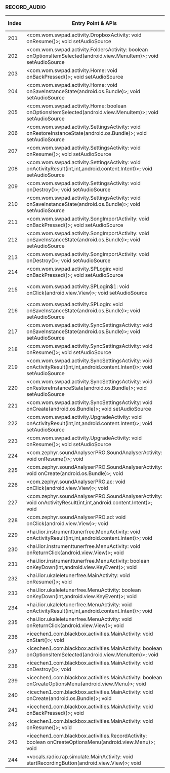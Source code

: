 ### RECORD_AUDIO
| Index | Entry Point & APIs | Screen shot | Resource id | Label |
| ------------- | ------------- | ------------- |-------------|-------------|
| 201 | <com.wom.swpad.activity.DropboxActivity: void onResume()>; void setAudioSource | ![](D:\COSMOS\output\py\Play_win8\Music_Audio\com.wom.swpad\com.wom.swpad.activity.DropboxActivity.png) |  | F |
| 202 | <com.wom.swpad.activity.FoldersActivity: boolean onOptionsItemSelected(android.view.MenuItem)>; void setAudioSource | ![](D:\COSMOS\output\py\Play_win8\Music_Audio\com.wom.swpad\com.wom.swpad.activity.FoldersActivity.png) |  | |
| 203 | <com.wom.swpad.activity.Home: void onBackPressed()>; void setAudioSource | ![](D:\COSMOS\output\py\Play_win8\Music_Audio\com.wom.swpad\com.wom.swpad.activity.Home.png) |  | |
| 204 | <com.wom.swpad.activity.Home: void onSaveInstanceState(android.os.Bundle)>; void setAudioSource | ![](D:\COSMOS\output\py\Play_win8\Music_Audio\com.wom.swpad\com.wom.swpad.activity.Home.png) |  | |
| 205 | <com.wom.swpad.activity.Home: boolean onOptionsItemSelected(android.view.MenuItem)>; void setAudioSource | ![](D:\COSMOS\output\py\Play_win8\Music_Audio\com.wom.swpad\com.wom.swpad.activity.Home.png) |  | |
| 206 | <com.wom.swpad.activity.SettingsActivity: void onRestoreInstanceState(android.os.Bundle)>; void setAudioSource | ![](D:\COSMOS\output\py\Play_win8\Music_Audio\com.wom.swpad\com.wom.swpad.activity.SettingsActivity.png) |  | |
| 207 | <com.wom.swpad.activity.SettingsActivity: void onResume()>; void setAudioSource | ![](D:\COSMOS\output\py\Play_win8\Music_Audio\com.wom.swpad\com.wom.swpad.activity.SettingsActivity.png) |  | |
| 208 | <com.wom.swpad.activity.SettingsActivity: void onActivityResult(int,int,android.content.Intent)>; void setAudioSource | ![](D:\COSMOS\output\py\Play_win8\Music_Audio\com.wom.swpad\com.wom.swpad.activity.SettingsActivity.png) |  | |
| 209 | <com.wom.swpad.activity.SettingsActivity: void onDestroy()>; void setAudioSource | ![](D:\COSMOS\output\py\Play_win8\Music_Audio\com.wom.swpad\com.wom.swpad.activity.SettingsActivity.png) |  | |
| 210 | <com.wom.swpad.activity.SettingsActivity: void onSaveInstanceState(android.os.Bundle)>; void setAudioSource | ![](D:\COSMOS\output\py\Play_win8\Music_Audio\com.wom.swpad\com.wom.swpad.activity.SettingsActivity.png) |  | |
| 211 | <com.wom.swpad.activity.SongImportActivity: void onBackPressed()>; void setAudioSource | ![](D:\COSMOS\output\py\Play_win8\Music_Audio\com.wom.swpad\com.wom.swpad.activity.SongImportActivity.png) |  | |
| 212 | <com.wom.swpad.activity.SongImportActivity: void onSaveInstanceState(android.os.Bundle)>; void setAudioSource | ![](D:\COSMOS\output\py\Play_win8\Music_Audio\com.wom.swpad\com.wom.swpad.activity.SongImportActivity.png) |  | |
| 213 | <com.wom.swpad.activity.SongImportActivity: void onDestroy()>; void setAudioSource | ![](D:\COSMOS\output\py\Play_win8\Music_Audio\com.wom.swpad\com.wom.swpad.activity.SongImportActivity.png) |  | |
| 214 | <com.wom.swpad.activity.SPLogin: void onBackPressed()>; void setAudioSource | ![](D:\COSMOS\output\py\Play_win8\Music_Audio\com.wom.swpad\com.wom.swpad.activity.SPLogin.png) |  | F |
| 215 | <com.wom.swpad.activity.SPLogin$1: void onClick(android.view.View)>; void setAudioSource | ![](D:\COSMOS\output\py\Play_win8\Music_Audio\com.wom.swpad\com.wom.swpad.activity.SPLogin.png) | {'2131624188': <sensitive_component.SensitiveComponent.SensitiveView object at 0x000001AB4A060828>} | F |
| 216 | <com.wom.swpad.activity.SPLogin: void onSaveInstanceState(android.os.Bundle)>; void setAudioSource | ![](D:\COSMOS\output\py\Play_win8\Music_Audio\com.wom.swpad\com.wom.swpad.activity.SPLogin.png) |  | F |
| 217 | <com.wom.swpad.activity.SyncSettingsActivity: void onSaveInstanceState(android.os.Bundle)>; void setAudioSource | ![](D:\COSMOS\output\py\Play_win8\Music_Audio\com.wom.swpad\com.wom.swpad.activity.SyncSettingsActivity.png) |  | F |
| 218 | <com.wom.swpad.activity.SyncSettingsActivity: void onResume()>; void setAudioSource | ![](D:\COSMOS\output\py\Play_win8\Music_Audio\com.wom.swpad\com.wom.swpad.activity.SyncSettingsActivity.png) |  | F |
| 219 | <com.wom.swpad.activity.SyncSettingsActivity: void onActivityResult(int,int,android.content.Intent)>; void setAudioSource | ![](D:\COSMOS\output\py\Play_win8\Music_Audio\com.wom.swpad\com.wom.swpad.activity.SyncSettingsActivity.png) |  | F |
| 220 | <com.wom.swpad.activity.SyncSettingsActivity: void onRestoreInstanceState(android.os.Bundle)>; void setAudioSource | ![](D:\COSMOS\output\py\Play_win8\Music_Audio\com.wom.swpad\com.wom.swpad.activity.SyncSettingsActivity.png) |  | F |
| 221 | <com.wom.swpad.activity.SyncSettingsActivity: void onCreate(android.os.Bundle)>; void setAudioSource | ![](D:\COSMOS\output\py\Play_win8\Music_Audio\com.wom.swpad\com.wom.swpad.activity.SyncSettingsActivity.png) |  | F |
| 222 | <com.wom.swpad.activity.UpgradeActivity: void onActivityResult(int,int,android.content.Intent)>; void setAudioSource | ![](D:\COSMOS\output\py\Play_win8\Music_Audio\com.wom.swpad\com.wom.swpad.activity.UpgradeActivity.png) |  | |
| 223 | <com.wom.swpad.activity.UpgradeActivity: void onResume()>; void setAudioSource | ![](D:\COSMOS\output\py\Play_win8\Music_Audio\com.wom.swpad\com.wom.swpad.activity.UpgradeActivity.png) |  | |
| 224 | <com.zephyr.soundAnalyserPRO.SoundAnalyserActivity: void onResume()>; void <init> | ![](D:\COSMOS\output\py\Play_win8\Music_Audio\com.zephyr.soundAnalyserPRO\com.zephyr.soundAnalyserPRO.SoundAnalyserActivity.png) |  | T |
| 225 | <com.zephyr.soundAnalyserPRO.SoundAnalyserActivity: void onCreate(android.os.Bundle)>; void <init> | ![](D:\COSMOS\output\py\Play_win8\Music_Audio\com.zephyr.soundAnalyserPRO\com.zephyr.soundAnalyserPRO.SoundAnalyserActivity.png) |  | T |
| 226 | <com.zephyr.soundAnalyserPRO.ac: void onClick(android.view.View)>; void <init> | ![](D:\COSMOS\output\py\Play_win8\Music_Audio\com.zephyr.soundAnalyserPRO\com.zephyr.soundAnalyserPRO.SoundAnalyserActivity.png) |  | T |
| 227 | <com.zephyr.soundAnalyserPRO.SoundAnalyserActivity: void onActivityResult(int,int,android.content.Intent)>; void <init> | ![](D:\COSMOS\output\py\Play_win8\Music_Audio\com.zephyr.soundAnalyserPRO\com.zephyr.soundAnalyserPRO.SoundAnalyserActivity.png) |  | T |
| 228 | <com.zephyr.soundAnalyserPRO.ad: void onClick(android.view.View)>; void <init> | ![](D:\COSMOS\output\py\Play_win8\Music_Audio\com.zephyr.soundAnalyserPRO\com.zephyr.soundAnalyserPRO.SoundAnalyserActivity.png) |  | T |
| 229 | <hai.lior.instrumenttunerfree.MenuActivity: void onActivityResult(int,int,android.content.Intent)>; void <init> | ![](D:\COSMOS\output\py\Play_win8\Music_Audio\hai.lior.instrumenttunerfree\hai.lior.instrumenttunerfree.MenuActivity.png) |  | |
| 230 | <hai.lior.instrumenttunerfree.MenuActivity: void onReturnClick(android.view.View)>; void <init> | ![](D:\COSMOS\output\py\Play_win8\Music_Audio\hai.lior.instrumenttunerfree\hai.lior.instrumenttunerfree.MenuActivity.png) |  | |
| 231 | <hai.lior.instrumenttunerfree.MenuActivity: boolean onKeyDown(int,android.view.KeyEvent)>; void <init> | ![](D:\COSMOS\output\py\Play_win8\Music_Audio\hai.lior.instrumenttunerfree\hai.lior.instrumenttunerfree.MenuActivity.png) |  | |
| 232 | <hai.lior.ukaleletunerfree.MainActivity: void onResume()>; void <init> | ![](D:\COSMOS\output\py\Play_win8\Music_Audio\hai.lior.ukaleletunerfree\hai.lior.ukaleletunerfree.MainActivity.png) |  | |
| 233 | <hai.lior.ukaleletunerfree.MenuActivity: boolean onKeyDown(int,android.view.KeyEvent)>; void <init> | ![](D:\COSMOS\output\py\Play_win8\Music_Audio\hai.lior.ukaleletunerfree\hai.lior.ukaleletunerfree.MenuActivity.png) |  | |
| 234 | <hai.lior.ukaleletunerfree.MenuActivity: void onActivityResult(int,int,android.content.Intent)>; void <init> | ![](D:\COSMOS\output\py\Play_win8\Music_Audio\hai.lior.ukaleletunerfree\hai.lior.ukaleletunerfree.MenuActivity.png) |  | |
| 235 | <hai.lior.ukaleletunerfree.MenuActivity: void onReturnClick(android.view.View)>; void <init> | ![](D:\COSMOS\output\py\Play_win8\Music_Audio\hai.lior.ukaleletunerfree\hai.lior.ukaleletunerfree.MenuActivity.png) |  | |
| 236 | <icechen1.com.blackbox.activities.MainActivity: void onStart()>; void <init> | ![](D:\COSMOS\output\py\Play_win8\Music_Audio\icechen1.com.blackbox\icechen1.com.blackbox.activities.MainActivity.png) |  | T |
| 237 | <icechen1.com.blackbox.activities.MainActivity: boolean onOptionsItemSelected(android.view.MenuItem)>; void <init> | ![](D:\COSMOS\output\py\Play_win8\Music_Audio\icechen1.com.blackbox\icechen1.com.blackbox.activities.MainActivity.png) |  | T |
| 238 | <icechen1.com.blackbox.activities.MainActivity: void onDestroy()>; void <init> | ![](D:\COSMOS\output\py\Play_win8\Music_Audio\icechen1.com.blackbox\icechen1.com.blackbox.activities.MainActivity.png) |  | T |
| 239 | <icechen1.com.blackbox.activities.MainActivity: boolean onCreateOptionsMenu(android.view.Menu)>; void <init> | ![](D:\COSMOS\output\py\Play_win8\Music_Audio\icechen1.com.blackbox\icechen1.com.blackbox.activities.MainActivity.png) |  | T |
| 240 | <icechen1.com.blackbox.activities.MainActivity: void onCreate(android.os.Bundle)>; void <init> | ![](D:\COSMOS\output\py\Play_win8\Music_Audio\icechen1.com.blackbox\icechen1.com.blackbox.activities.MainActivity.png) |  | T |
| 241 | <icechen1.com.blackbox.activities.MainActivity: void onBackPressed()>; void <init> | ![](D:\COSMOS\output\py\Play_win8\Music_Audio\icechen1.com.blackbox\icechen1.com.blackbox.activities.MainActivity.png) |  | T |
| 242 | <icechen1.com.blackbox.activities.MainActivity: void onResume()>; void <init> | ![](D:\COSMOS\output\py\Play_win8\Music_Audio\icechen1.com.blackbox\icechen1.com.blackbox.activities.MainActivity.png) |  | T |
| 243 | <icechen1.com.blackbox.activities.RecordActivity: boolean onCreateOptionsMenu(android.view.Menu)>; void <init> | ![](D:\COSMOS\output\py\Play_win8\Music_Audio\icechen1.com.blackbox\icechen1.com.blackbox.activities.RecordActivity.png) |  | T |
| 244 | <vocals.radio.rap.simulate.MainActivity: void startRecordingButton(android.view.View)>; void <init> | ![](D:\COSMOS\output\py\Play_win8\Music_Audio\vocals.radio.rap.simulate\vocals.radio.rap.simulate.MainActivity.png) |  | |
